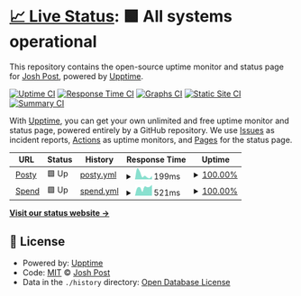 # [📈 Live Status](https://posty72.github.io/uptime): <!--live status--> **🟩 All systems operational**

This repository contains the open-source uptime monitor and status page for [Josh Post](http://posty.co.nz), powered by [Upptime](https://github.com/upptime/upptime).

[![Uptime CI](https://github.com/posty72/uptime/workflows/Uptime%20CI/badge.svg)](https://github.com/posty72/uptime/actions?query=workflow%3A%22Uptime+CI%22)
[![Response Time CI](https://github.com/posty72/uptime/workflows/Response%20Time%20CI/badge.svg)](https://github.com/posty72/uptime/actions?query=workflow%3A%22Response+Time+CI%22)
[![Graphs CI](https://github.com/posty72/uptime/workflows/Graphs%20CI/badge.svg)](https://github.com/posty72/uptime/actions?query=workflow%3A%22Graphs+CI%22)
[![Static Site CI](https://github.com/posty72/uptime/workflows/Static%20Site%20CI/badge.svg)](https://github.com/posty72/uptime/actions?query=workflow%3A%22Static+Site+CI%22)
[![Summary CI](https://github.com/posty72/uptime/workflows/Summary%20CI/badge.svg)](https://github.com/posty72/uptime/actions?query=workflow%3A%22Summary+CI%22)

With [Upptime](https://upptime.js.org), you can get your own unlimited and free uptime monitor and status page, powered entirely by a GitHub repository. We use [Issues](https://github.com/posty72/uptime/issues) as incident reports, [Actions](https://github.com/posty72/uptime/actions) as uptime monitors, and [Pages](https://posty72.github.io/uptime) for the status page.

<!--start: status pages-->
<!-- This summary is generated by Upptime (https://github.com/upptime/upptime) -->
<!-- Do not edit this manually, your changes will be overwritten -->
<!-- prettier-ignore -->
| URL | Status | History | Response Time | Uptime |
| --- | ------ | ------- | ------------- | ------ |
| <img alt="" src="https://icons.duckduckgo.com/ip3/posty.co.nz.ico" height="13"> [Posty](https://posty.co.nz) | 🟩 Up | [posty.yml](https://github.com/posty72/uptime/commits/HEAD/history/posty.yml) | <details><summary><img alt="Response time graph" src="./graphs/posty/response-time-week.png" height="20"> 199ms</summary><br><a href="https://posty72.github.io/uptime/history/posty"><img alt="Response time 171" src="https://img.shields.io/endpoint?url=https%3A%2F%2Fraw.githubusercontent.com%2Fposty72%2Fuptime%2FHEAD%2Fapi%2Fposty%2Fresponse-time.json"></a><br><a href="https://posty72.github.io/uptime/history/posty"><img alt="24-hour response time 223" src="https://img.shields.io/endpoint?url=https%3A%2F%2Fraw.githubusercontent.com%2Fposty72%2Fuptime%2FHEAD%2Fapi%2Fposty%2Fresponse-time-day.json"></a><br><a href="https://posty72.github.io/uptime/history/posty"><img alt="7-day response time 199" src="https://img.shields.io/endpoint?url=https%3A%2F%2Fraw.githubusercontent.com%2Fposty72%2Fuptime%2FHEAD%2Fapi%2Fposty%2Fresponse-time-week.json"></a><br><a href="https://posty72.github.io/uptime/history/posty"><img alt="30-day response time 171" src="https://img.shields.io/endpoint?url=https%3A%2F%2Fraw.githubusercontent.com%2Fposty72%2Fuptime%2FHEAD%2Fapi%2Fposty%2Fresponse-time-month.json"></a><br><a href="https://posty72.github.io/uptime/history/posty"><img alt="1-year response time 171" src="https://img.shields.io/endpoint?url=https%3A%2F%2Fraw.githubusercontent.com%2Fposty72%2Fuptime%2FHEAD%2Fapi%2Fposty%2Fresponse-time-year.json"></a></details> | <details><summary><a href="https://posty72.github.io/uptime/history/posty">100.00%</a></summary><a href="https://posty72.github.io/uptime/history/posty"><img alt="All-time uptime 100.00%" src="https://img.shields.io/endpoint?url=https%3A%2F%2Fraw.githubusercontent.com%2Fposty72%2Fuptime%2FHEAD%2Fapi%2Fposty%2Fuptime.json"></a><br><a href="https://posty72.github.io/uptime/history/posty"><img alt="24-hour uptime 100.00%" src="https://img.shields.io/endpoint?url=https%3A%2F%2Fraw.githubusercontent.com%2Fposty72%2Fuptime%2FHEAD%2Fapi%2Fposty%2Fuptime-day.json"></a><br><a href="https://posty72.github.io/uptime/history/posty"><img alt="7-day uptime 100.00%" src="https://img.shields.io/endpoint?url=https%3A%2F%2Fraw.githubusercontent.com%2Fposty72%2Fuptime%2FHEAD%2Fapi%2Fposty%2Fuptime-week.json"></a><br><a href="https://posty72.github.io/uptime/history/posty"><img alt="30-day uptime 100.00%" src="https://img.shields.io/endpoint?url=https%3A%2F%2Fraw.githubusercontent.com%2Fposty72%2Fuptime%2FHEAD%2Fapi%2Fposty%2Fuptime-month.json"></a><br><a href="https://posty72.github.io/uptime/history/posty"><img alt="1-year uptime 100.00%" src="https://img.shields.io/endpoint?url=https%3A%2F%2Fraw.githubusercontent.com%2Fposty72%2Fuptime%2FHEAD%2Fapi%2Fposty%2Fuptime-year.json"></a></details>
| <img alt="" src="https://icons.duckduckgo.com/ip3/spend.postmanalwaysdelivers.com.ico" height="13"> [Spend](https://spend.postmanalwaysdelivers.com) | 🟩 Up | [spend.yml](https://github.com/posty72/uptime/commits/HEAD/history/spend.yml) | <details><summary><img alt="Response time graph" src="./graphs/spend/response-time-week.png" height="20"> 521ms</summary><br><a href="https://posty72.github.io/uptime/history/spend"><img alt="Response time 569" src="https://img.shields.io/endpoint?url=https%3A%2F%2Fraw.githubusercontent.com%2Fposty72%2Fuptime%2FHEAD%2Fapi%2Fspend%2Fresponse-time.json"></a><br><a href="https://posty72.github.io/uptime/history/spend"><img alt="24-hour response time 601" src="https://img.shields.io/endpoint?url=https%3A%2F%2Fraw.githubusercontent.com%2Fposty72%2Fuptime%2FHEAD%2Fapi%2Fspend%2Fresponse-time-day.json"></a><br><a href="https://posty72.github.io/uptime/history/spend"><img alt="7-day response time 521" src="https://img.shields.io/endpoint?url=https%3A%2F%2Fraw.githubusercontent.com%2Fposty72%2Fuptime%2FHEAD%2Fapi%2Fspend%2Fresponse-time-week.json"></a><br><a href="https://posty72.github.io/uptime/history/spend"><img alt="30-day response time 569" src="https://img.shields.io/endpoint?url=https%3A%2F%2Fraw.githubusercontent.com%2Fposty72%2Fuptime%2FHEAD%2Fapi%2Fspend%2Fresponse-time-month.json"></a><br><a href="https://posty72.github.io/uptime/history/spend"><img alt="1-year response time 569" src="https://img.shields.io/endpoint?url=https%3A%2F%2Fraw.githubusercontent.com%2Fposty72%2Fuptime%2FHEAD%2Fapi%2Fspend%2Fresponse-time-year.json"></a></details> | <details><summary><a href="https://posty72.github.io/uptime/history/spend">100.00%</a></summary><a href="https://posty72.github.io/uptime/history/spend"><img alt="All-time uptime 100.00%" src="https://img.shields.io/endpoint?url=https%3A%2F%2Fraw.githubusercontent.com%2Fposty72%2Fuptime%2FHEAD%2Fapi%2Fspend%2Fuptime.json"></a><br><a href="https://posty72.github.io/uptime/history/spend"><img alt="24-hour uptime 100.00%" src="https://img.shields.io/endpoint?url=https%3A%2F%2Fraw.githubusercontent.com%2Fposty72%2Fuptime%2FHEAD%2Fapi%2Fspend%2Fuptime-day.json"></a><br><a href="https://posty72.github.io/uptime/history/spend"><img alt="7-day uptime 100.00%" src="https://img.shields.io/endpoint?url=https%3A%2F%2Fraw.githubusercontent.com%2Fposty72%2Fuptime%2FHEAD%2Fapi%2Fspend%2Fuptime-week.json"></a><br><a href="https://posty72.github.io/uptime/history/spend"><img alt="30-day uptime 100.00%" src="https://img.shields.io/endpoint?url=https%3A%2F%2Fraw.githubusercontent.com%2Fposty72%2Fuptime%2FHEAD%2Fapi%2Fspend%2Fuptime-month.json"></a><br><a href="https://posty72.github.io/uptime/history/spend"><img alt="1-year uptime 100.00%" src="https://img.shields.io/endpoint?url=https%3A%2F%2Fraw.githubusercontent.com%2Fposty72%2Fuptime%2FHEAD%2Fapi%2Fspend%2Fuptime-year.json"></a></details>

<!--end: status pages-->

[**Visit our status website →**](https://posty72.github.io/uptime)

## 📄 License

- Powered by: [Upptime](https://github.com/upptime/upptime)
- Code: [MIT](./LICENSE) © [Josh Post](http://posty.co.nz)
- Data in the `./history` directory: [Open Database License](https://opendatacommons.org/licenses/odbl/1-0/)
